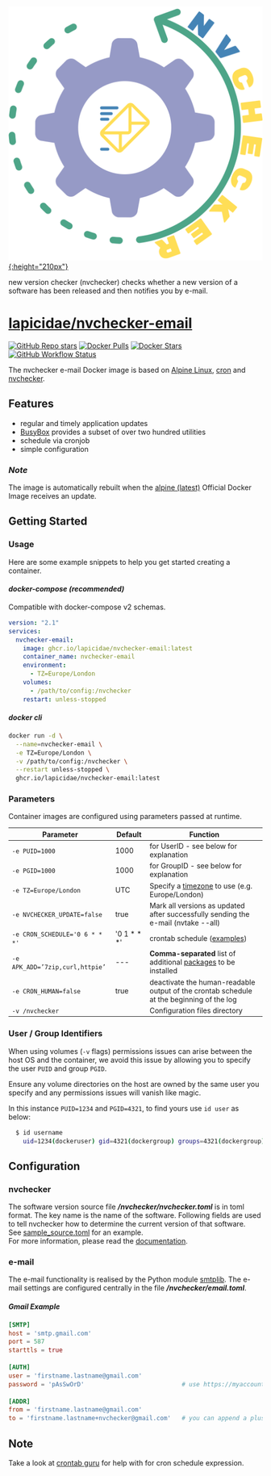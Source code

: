 [![nvchecker-email](nvchecker-email-logo.svg){:height="210px"}](https://github.com/lapicidae/nvchecker-email)

new version checker (nvchecker) checks whether a new version of a software has been released and then notifies you by e-mail.


# [lapicidae/nvchecker-email](https://github.com/lapicidae/nvchecker-email)

[![GitHub Repo stars](https://img.shields.io/github/stars/lapicidae/nvchecker-email?color=3c0e7b&logo=github&logoColor=fff&style=for-the-badge)](https://github.com/lapicidae/nvchecker-email)
[![Docker Pulls](https://img.shields.io/docker/pulls/lapicidae/nvchecker-email?color=3c0e7b&label=pulls&logo=docker&logoColor=fff&style=for-the-badge)](https://hub.docker.com/r/lapicidae/nvchecker-email)
[![Docker Stars](https://img.shields.io/docker/stars/lapicidae/nvchecker-email?color=3c0e7b&label=stars&logo=docker&logoColor=fff&style=for-the-badge)](https://hub.docker.com/r/lapicidae/nvchecker-email)
[![GitHub Workflow Status](https://img.shields.io/github/actions/workflow/status/lapicidae/nvchecker-email/docker.yml?logo=github&logoColor=ffffff&style=for-the-badge)](https://github.com/lapicidae/nvchecker-email/actions/workflows/docker.yml)


The nvchecker e-mail Docker image is based on [Alpine Linux](https://alpinelinux.org/), [cron](https://en.wikipedia.org/wiki/Cron) and [nvchecker](https://github.com/lilydjwg/nvchecker).


## Features

* regular and timely application updates
* [BusyBox](https://www.busybox.net/) provides a subset of over two hundred utilities
* schedule via cronjob
* simple configuration

### *Note*
The image is automatically rebuilt when the [alpine (latest)](https://hub.docker.com/_/alpine) Official Docker Image receives an update.


## Getting Started

### Usage
Here are some example snippets to help you get started creating a container.

#### *docker-compose (recommended)*

Compatible with docker-compose v2 schemas.
```yaml
version: "2.1"
services:
  nvchecker-email:
    image: ghcr.io/lapicidae/nvchecker-email:latest
    container_name: nvchecker-email
    environment:
      - TZ=Europe/London
    volumes:
      - /path/to/config:/nvchecker
    restart: unless-stopped
```

#### *docker cli*

```bash
docker run -d \
  --name=nvchecker-email \
  -e TZ=Europe/London \
  -v /path/to/config:/nvchecker \
  --restart unless-stopped \
  ghcr.io/lapicidae/nvchecker-email:latest
```

### Parameters

Container images are configured using parameters passed at runtime.

| Parameter | Default | Function |
|-----|-----|-----|
| `-e PUID=1000` | 1000 | for UserID - see below for explanation |
| `-e PGID=1000` | 1000 | for GroupID - see below for explanation |
| `-e TZ=Europe/London` | UTC | Specify a [timezone](https://en.wikipedia.org/wiki/List_of_tz_database_time_zones#List) to use (e.g. Europe/London) |
| `-e NVCHECKER_UPDATE=false` | true | Mark all versions as updated after successfully sending the e-mail (nvtake --all) |
| `-e CRON_SCHEDULE='0 6 * * *'` | '0 1 * * *' | crontab schedule ([examples](https://crontab.guru/)) |
| `-e APK_ADD=’7zip,curl,httpie’` | --- | **Comma-separated** list of additional [packages](https://pkgs.alpinelinux.org/) to be installed  |
| `-e CRON_HUMAN=false` | true | deactivate the human-readable output of the crontab schedule at the beginning of the log |
| `-v /nvchecker` | | Configuration files directory |

### User / Group Identifiers
When using volumes (`-v` flags) permissions issues can arise between the host OS and the container, we avoid this issue by allowing you to specify the user `PUID` and group `PGID`.

Ensure any volume directories on the host are owned by the same user you specify and any permissions issues will vanish like magic.

In this instance `PUID=1234` and `PGID=4321`, to find yours use `id user` as below:

```bash
  $ id username
    uid=1234(dockeruser) gid=4321(dockergroup) groups=4321(dockergroup)
```

## Configuration

### nvchecker
The software version source file ***/nvchecker/nvchecker.toml*** is in toml format. The key name is the name of the software. Following fields are used to tell nvchecker how to determine the current version of that software.  
See [sample_source.toml](https://github.com/lilydjwg/nvchecker/blob/master/sample_config.toml) for an example.  
For more information, please read the [documentation](https://nvchecker.readthedocs.io/en/latest/usage.html#configuration-files).

### e-mail
The e-mail functionality is realised by the Python module [smtplib](https://docs.python.org/3/library/smtplib.html). The e-mail settings are configured centrally in the file ***/nvchecker/email.toml***.

#### *Gmail Example*
```toml
[SMTP]
host = 'smtp.gmail.com'
port = 587
starttls = true

[AUTH]
user = 'firstname.lastname@gmail.com'
password = 'pAsSwOrD'                           # use https://myaccount.google.com/lesssecureapps

[ADDR]
from = 'firstname.lastname@gmail.com'
to = 'firstname.lastname+nvchecker@gmail.com'   # you can append a plus ("+") sign and any combination of words or numbers after your email address.
```

## Note
Take a look at [crontab guru](https://crontab.guru/) for help with for cron schedule expression.

